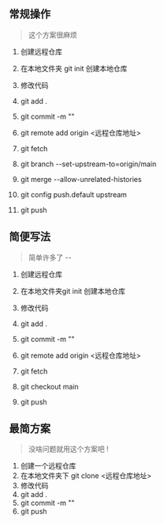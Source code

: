 ## 常规操作

> 这个方案很麻烦

1. 创建远程仓库

2. 在本地文件夹 git init 创建本地仓库

3. 修改代码

4. git add .

5. git commit -m ""

6. git remote add origin <远程仓库地址>

7. git fetch

8. git branch --set-upstream-to=origin/main

9. git merge --allow-unrelated-histories

10. git config push.default upstream

11. git push




## 简便写法

> 简单许多了 --



1. 创建远程仓库

2. 在本地文件夹git init 创建本地仓库

3. 修改代码 

4. git add .

5. git commit -m ""

6. git remote add origin <远程仓库地址>

7. git fetch

8. git checkout main

9. git push

   

## 最简方案

> 没啥问题就用这个方案吧 !

1. 创建一个远程仓库
2. 在本地文件夹下 git clone <远程仓库地址>
3. 修改代码
4. git add .
5. git commit -m ""
6. git push
